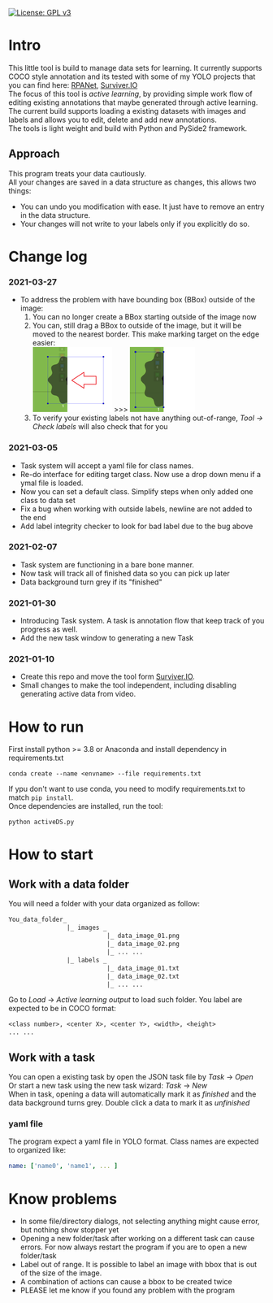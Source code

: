 [![License: GPL v3](https://img.shields.io/badge/License-GPLv3-blue.svg)](https://www.gnu.org/licenses/gpl-3.0)
# Intro
This little tool is build to manage data sets for learning. It currently supports COCO style annotation and its tested with some of my YOLO projects that you can find here: [RPANet](https://github.com/KevinUTAT/RPANet), [Surviver.IO](https://github.com/KevinUTAT/surviver_dot_IO) \
The focus of this tool is *active learning*, by providing simple work flow of editing existing annotations that maybe generated through active learning. \
The current build supports loading a existing datasets with images and labels and allows you to edit, delete and add new annotations.\
The tools is light weight and build with Python and PySide2 framework.
## Approach
This program treats your data cautiously. \
All your changes are saved in a data structure as changes, this allows two things:
- You can undo you modification with ease. It just have to remove an entry in the data structure.
- Your changes will not write to your labels only if you explicitly do so. 
# Change log
### 2021-03-27
- To address the problem with have bounding box (BBox) outside of the image:
  1. You can no longer create a BBox starting outside of the image now
  2. You can, still drag a BBox to outside of the image, but it will be moved to the nearest border. This make marking target on the edge easier:\
   ![](doc/OOR.png) >>> ![](doc/OOR_fix.png)
  3. To verify your existing labels not have anything out-of-range, *Tool -> Check labels* will also check that for you
### 2021-03-05
- Task system will accept a yaml file for class names.
- Re-do interface for editing target class. Now use a drop down menu if a ymal file is loaded.
- Now you can set a default class. Simplify steps when only added one class to data set
- Fix a bug when working with outside labels, newline are not added to the end
- Add label integrity checker to look for bad label due to the bug above
### 2021-02-07
- Task system are functioning in a bare bone manner.
- Now task will track all of finished data so you can pick up later
- Data background turn grey if its "finished"
### 2021-01-30
- Introducing Task system. A task is annotation flow that keep track of you progress as well.
- Add the new task window to generating a new Task
### 2021-01-10
- Create this repo and move the tool form [Surviver.IO](https://github.com/KevinUTAT/surviver_dot_IO).
- Small changes to make the tool independent, including disabling generating active data from video.
# How to run
First install python >= 3.8 or Anaconda and install dependency in requirements.txt
```
conda create --name <envname> --file requirements.txt
```
If ypu don't want to use conda, you need to modify requirements.txt to match ```pip install```. \
Once dependencies are installed, run the tool:
```
python activeDS.py
```
# How to start
## Work with a data folder
You will need a folder with your data organized as follow:
```
You_data_folder_
                |_ images _
                           |_ data_image_01.png
                           |_ data_image_02.png
                           |_ ... ...
                |_ labels _
                           |_ data_image_01.txt
                           |_ data_image_02.txt
                           |_ ... ...
```
Go to *Load* -> *Active learning output* to load such folder. You label are expected to be in COCO format:
```
<class number>, <center X>, <center Y>, <width>, <height>
... ...
```
## Work with a task
You can open a existing task by open the JSON task file by *Task* -> *Open* \
Or start a new task using the new task wizard: *Task* -> *New* \
When in task, opening a data will automatically mark it as *finished* and the data background turns grey. Double click a data to mark it as *unfinished* 
### yaml file
The program expect a yaml file in YOLO format. Class names are expected to organized like:
```yml
name: ['name0', 'name1', ... ]
```
# Know problems
- In some file/directory dialogs, not selecting anything might cause error, but nothing show stopper yet
- Opening a new folder/task after working on a different task can cause errors. For now always restart the program if you are to open a new folder/task
- Label out of range. It is possible to label an image with bbox that is out of the size of the image.
- A combination of actions can cause a bbox to be created twice
- PLEASE let me know if you found any problem with the program